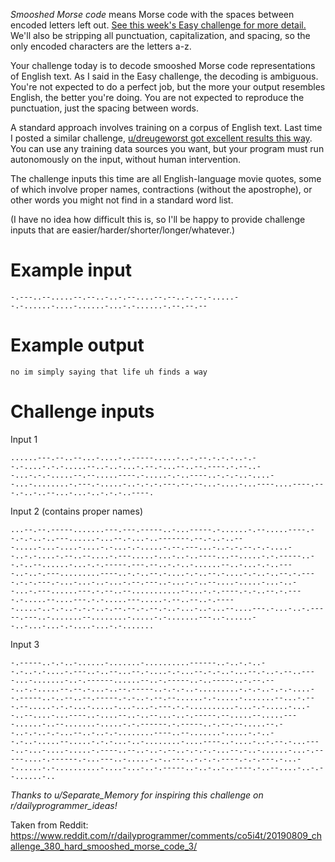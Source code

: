 *Smooshed Morse code* means Morse code with the spaces between encoded letters left out. [See this week's Easy challenge for more detail.](https://www.reddit.com/r/dailyprogrammer/comments/cmd1hb/20190805_challenge_380_easy_smooshed_morse_code_1/) We'll also be stripping all punctuation, capitalization, and spacing, so the only encoded characters are the letters a-z.

Your challenge today is to decode smooshed Morse code representations of English text. As I said in the Easy challenge, the decoding is ambiguous. You're not expected to do a perfect job, but the more your output resembles English, the better you're doing. You are not expected to reproduce the punctuation, just the spacing between words.

A standard approach involves training on a corpus of English text. Last time I posted a similar challenge, [u/dreugeworst got excellent results this way](https://www.reddit.com/r/dailyprogrammer/comments/1z6flq/022814_challenge_151_hard_reemvoweler_2/cfqy5mx/). You can use any training data sources you want, but your program must run autonomously on the input, without human intervention.

The challenge inputs this time are all English-language movie quotes, some of which involve proper names, contractions (without the apostrophe), or other words you might not find in a standard word list.

(I have no idea how difficult this is, so I'll be happy to provide challenge inputs that are easier/harder/shorter/longer/whatever.)

# Example input

    -.---..--.....--.--..-..-.--....--.--..-.--.-.....--.-......-....-......-...-.-......-.--.--.--

# Example output

    no im simply saying that life uh finds a way

# Challenge inputs

Input 1

    ......---.--..--...-....-..-----.....-..-.--.-.-.-..-.--.-....-.-.-.....--..-..-...-.--.-...--..--.----.-.--..--...-.-.-.....--.--.....----.-.....-.-..----..-.-.-..-....--...-........-.---.-.....-..-.-.-.---.--.--...-....-...----....----.---.-..-..--...-...-..-.-.-..----.

Input 2 (contains proper names)

    ...--.--.-----.......---.---.-----..-...-----.-......-.--.....----.--.-.-..-..---......-...--.-...-..-------.--.-..-..---.....-...-....-....-.-...-.-.....-.--.---...-..-.-.--.-.-....--..-.-....-.--..--....-.---.....-...-..-..----...--.....-.-.-----..--.-..--......-...-.-.-----.---.--..-.-..-......--..-...-.-..----..-..-.---.........----..-.-..--.-....-.-..--.-....-.-..-..--.-.----.-.-.---.-...-...-..-...-.--.---..-...-.-..--....-.....-...-..--...-.---......---.-.--..--...........--...-.-.----.-.-..--.-.----.-.....--....---.-.-.....---.....-.--..--..-.-----.....-..-.-..-.-.-..-.--.--.-.--.-..-...-..-...--....---.-...-..-.-----.---..-.......--........-.....-.-.......---..-......--..-...-...-.-....-...-.-.......

Input 3

    -.-----..-.-..-......-.......-..........------..-..-.-..--.-..-.-....-.---..-..--...--.-....-.-...--.-.-..-...--.-..-.--..----...-.......-..-.------......--..-.-----..-..-----..-.--.---..-.-.....--.--.-...-..--.-----..-.-.-..-.........-.-.-..-.-.-....--.-----..-..--..--.-----.-.-..-.--.--......-.-.....-.......--...-.---.--.....-.-.-...-.....-...-...-.---.-.-..........-...-.-.....-...--..--....-...----..-....--..-..--...-..-.-----.--.....--.....----......-..--.......-.....-.-.------.-.-----..-.--.--.....--.--..-.-..-.-...--..-..-.-........----..--.......-.....-.-..--.-..-.....--.....-.-.-...-..-........-....----..-....-..-.--.-...----..-...-....-.....-.----..--..-..-.--..-.-.-.-...--.-..-......-...-.-----....-.------.-...---..-.....-.-..---..-.-.-.----.-.-.---.-...--......-.-..........-....-...-..-.-----..-..-..-..----.-..--....-..-.--......-..

*Thanks to u/Separate_Memory for inspiring this challenge on r/dailyprogrammer_ideas!*

Taken from Reddit: https://www.reddit.com/r/dailyprogrammer/comments/co5i4t/20190809_challenge_380_hard_smooshed_morse_code_3/
